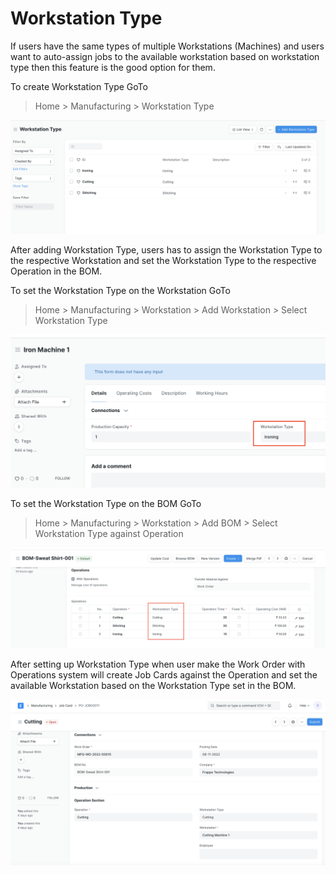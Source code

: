 
# Workstation Type



If users have the same types of multiple Workstations (Machines) and users want to auto-assign jobs to the available workstation based on workstation type then this feature is the good option for them.


To create Workstation Type GoTo 


> Home > Manufacturing > Workstation Type


![](/files/workstation-type.png)


After adding Workstation Type, users has to assign the Workstation Type to the respective Workstation and set the Workstation Type to the respective Operation in the BOM.


To set the Workstation Type on the Workstation GoTo


> Home > Manufacturing > Workstation > Add Workstation > Select Workstation Type


![](/files/workstation-link-workstation-type.png)


To set the Workstation Type on the BOM GoTo


> Home > Manufacturing > Workstation > Add BOM > Select Workstation Type against Operation


![](/files/bom-workstation-type.png)


After setting up Workstation Type when user make the Work Order with Operations system will create Job Cards against the Operation and set the available Workstation based on the Workstation Type set in the BOM.


![](/files/job-card-workstation-type.png)




